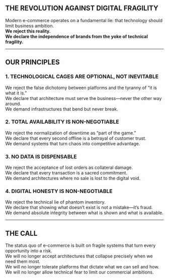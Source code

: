 ## THE REVOLUTION AGAINST DIGITAL FRAGILITY

Modern e-commerce operates on a fundamental lie: that technology should limit business ambition.  
**We reject this reality.**  
**We declare the independence of brands from the yoke of technical fragility.**

---

## OUR PRINCIPLES

### 1. TECHNOLOGICAL CAGES ARE OPTIONAL, NOT INEVITABLE  

We reject the false dichotomy between platforms and the tyranny of “it is what it is.”  
We declare that architecture must serve the business—never the other way around.  
We demand infrastructures that bend but never break.

### 2. TOTAL AVAILABILITY IS NON-NEGOTIABLE  

We reject the normalization of downtime as “part of the game.”  
We declare that every second offline is a betrayal of customer trust.  
We demand systems that turn chaos into competitive advantage.

### 3. NO DATA IS DISPENSABLE  

We reject the acceptance of lost orders as collateral damage.  
We declare that every transaction is a sacred commitment.  
We demand architectures where no sale is lost to the digital void.

### 4. DIGITAL HONESTY IS NON-NEGOTIABLE  

We reject the technical lie of phantom inventory.  
We declare that showing what doesn’t exist is not a mistake—it’s fraud.  
We demand absolute integrity between what is shown and what is available.

---

## THE CALL

The status quo of e-commerce is built on fragile systems that turn every opportunity into a risk.  
We will no longer accept architectures that collapse precisely when we need them most.  
We will no longer tolerate platforms that dictate what we can sell and how.  
We will no longer allow technical fear to limit our commercial ambitions.
